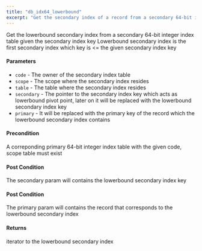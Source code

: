 ```yaml
---
title: "db_idx64_lowerbound"
excerpt: "Get the secondary index of a record from a secondary 64-bit integer index table given the secondary index key."
---
```

Get the lowerbound secondary index from a secondary 64-bit integer index table given the secondary index key Lowerbound secondary index is the first secondary index which key is <= the given secondary index key

#### Parameters
* `code` - The owner of the secondary index table 
* `scope` - The scope where the secondary index resides 
* `table` - The table where the secondary index resides 
* `secondary` - The pointer to the secondary index key which acts as lowerbound pivot point, later on it will be replaced with the lowerbound secondary index key 
* `primary` - It will be replaced with the primary key of the record which the lowerbound secondary index contains 

#### Precondition
A correponding primary 64-bit integer index table with the given code, scope table must exist 

#### Post Condition
The secondary param will contains the lowerbound secondary index key 

#### Post Condition
The primary param will contains the record that corresponds to the lowerbound secondary index 

#### Returns
iterator to the lowerbound secondary index